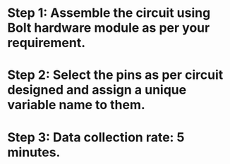 # Step 1: Assemble the circuit using Bolt hardware module as per your requirement.
# Step 2: Select the pins as per circuit designed and assign a unique variable name to them.
# Step 3: Data collection rate: 5 minutes.
